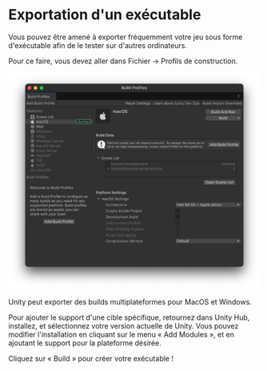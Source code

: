 # Exportation d'un exécutable

Vous pouvez être amené à exporter fréquemment votre jeu sous forme d'exécutable afin de le tester sur d'autres ordinateurs.

Pour ce faire, vous devez aller dans Fichier -> Profils de construction.

![](../graphics/build.png)

Unity peut exporter des builds multiplateformes pour MacOS et Windows. 

Pour ajouter le support d'une cible spécifique, retournez dans Unity Hub, installez, et sélectionnez votre version actuelle de Unity. Vous pouvez modifier l'installation en cliquant sur le menu « Add Modules », et en ajoutant le support pour la plateforme désirée.

Cliquez sur « Build » pour créer votre exécutable !


